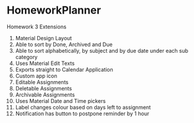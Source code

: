 # HomeworkPlanner
Homework 3 Extensions

1. Material Design Layout
2. Able to sort by Done, Archived and Due
3. Able to sort alphabetically, by subject and by due date under each sub category
4. Uses Material Edit Texts
5. Exports straight to Calendar Application
6. Custom app icon
7. Editable Assignments
8. Deletable Assignments
9. Archivable Assignments
10. Uses Material Date and Time pickers
11. Label changes colour based on days left to assignment
12. Notification has button to postpone reminder by 1 hour
